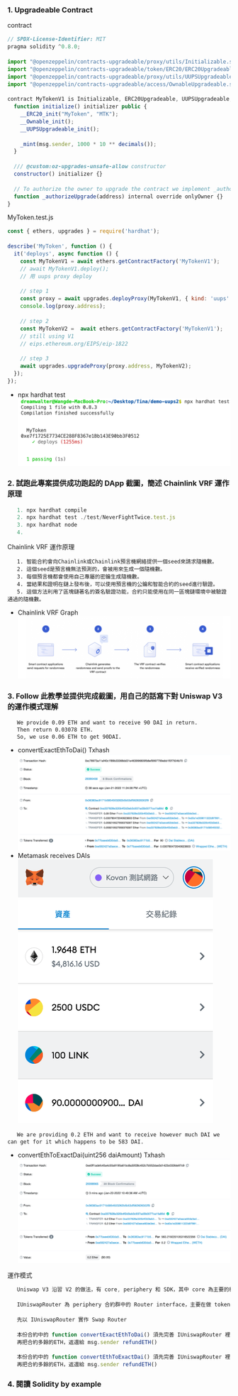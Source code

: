 ### 1. Upgradeable Contract
contract
```js
// SPDX-License-Identifier: MIT
pragma solidity ^0.8.0;

import "@openzeppelin/contracts-upgradeable/proxy/utils/Initializable.sol";
import "@openzeppelin/contracts-upgradeable/token/ERC20/ERC20Upgradeable.sol";
import "@openzeppelin/contracts-upgradeable/proxy/utils/UUPSUpgradeable.sol";
import "@openzeppelin/contracts-upgradeable/access/OwnableUpgradeable.sol";

contract MyTokenV1 is Initializable, ERC20Upgradeable, UUPSUpgradeable, OwnableUpgradeable {
  function initialize() initializer public {
    __ERC20_init("MyToken", "MTK");
    __Ownable_init();
    __UUPSUpgradeable_init();

    _mint(msg.sender, 1000 * 10 ** decimals());
  }

  /// @custom:oz-upgrades-unsafe-allow constructor
  constructor() initializer {}

  // To authorize the owner to upgrade the contract we implement _authorizeUpgrade with the onlyOwner modifier.
  function _authorizeUpgrade(address) internal override onlyOwner {}
}
```
MyToken.test.js
```js
const { ethers, upgrades } = require('hardhat');

describe('MyToken', function () {
  it('deploys', async function () {
    const MyTokenV1 = await ethers.getContractFactory('MyTokenV1');
    // await MyTokenV1.deploy();
    // 用 uups proxy deploy

    // step 1
    const proxy = await upgrades.deployProxy(MyTokenV1, { kind: 'uups' });  
    console.log(proxy.address);

    // step 2
    const MyTokenV2 =  await ethers.getContractFactory('MyTokenV1');
    // still using V1
    // eips.ethereum.org/EIPS/eip-1822

    // step 3
    await upgrades.upgradeProxy(proxy.address, MyTokenV2);
  });
});
```

   - npx hardhat test ![](./uups_1.png)

### 2. 試跑此專案提供成功跑起的 DApp 截圖，簡述 Chainlink VRF 運作原理
```js
   1. npx hardhat compile
   2. npx hardhat test ./test/NeverFightTwice.test.js
   3. npx hardhat node
   4. 
```

   Chainlink VRF 運作原理
```
   1. 智能合約會向Chainlink或Chainlink預言機網絡提供一個seed來請求隨機數。
   2. 這個seed是預言機無法預測的，會被用來生成一個隨機數。
   3. 每個預言機都會使用自己專屬的密鑰生成隨機數。
   4. 當結果和證明在鏈上發布後，可以使用預言機的公鑰和智能合約的seed進行驗證。
   5. 這個方法利用了區塊鏈著名的簽名驗證功能，合約只能使用在同一區塊鏈環境中被驗證通過的隨機數。
```
   - Chainlink VRF Graph ![](./Chainlink_VRF.png)

### 3. Follow 此教學並提供完成截圖，用自己的話寫下對 Uniswap V3 的運作模式理解
```
   We provide 0.09 ETH and want to receive 90 DAI in return.
   Then return 0.03078 ETH.
   So, we use 0.06 ETH to get 90DAI.
```   
   - convertExactEthToDai() Txhash ![](./exactInput.png)
   - Metamask receives DAIs ![](./exactIntput_Metamask.png)
```
   We are providing 0.2 ETH and want to receive however much DAI we can get for it which happens to be 583 DAI.
```
   - convertEthToExactDai(uint256 daiAmount) Txhash ![](./exactOutput.png)

   運作模式
```js
   Uniswap V3 沿習 V2 的做法，有 core, periphery 和 SDK，其中 core 為主要的核心合約群，periphery為輔助合約群，幫助前端存取 Core 合約，也就是這題作業所練習到的部份

   IUniswapRouter 為 periphery 合約群中的 Router interface，主要在做 token swapping function，在本題中，須完全實作其所有 function

   先以 IUniswapRouter 實作 Swap Router

   本份合約中的 function convertExactEthToDai() 須先完善 IUniswapRouter 裡的 struct ExactInputSingleParams 參數設置，做為 exactInputSingle 函數的 parameter，再實例化 exactInputSingle
   再把合約多餘的ETH，返還給 msg.sender refundETH()

   本份合約中的 function convertEthToExactDai() 須先完善 IUniswapRouter 裡的 struct ExactOutputSingleParams 參數設置，做為 exactOutputSingle 函數的 parameter，再實例化 exactOutputSingle
   再把合約多餘的ETH，返還給 msg.sender refundETH()
```

### 4. 閱讀 Solidity by example
